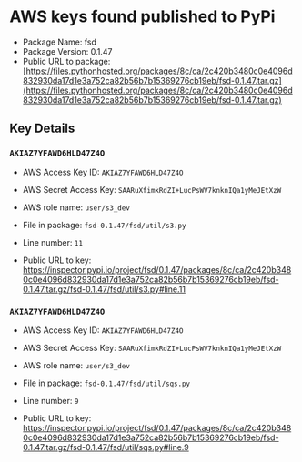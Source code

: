 # AWS keys found published to PyPi

* Package Name: fsd
* Package Version: 0.1.47
* Public URL to package: [https://files.pythonhosted.org/packages/8c/ca/2c420b3480c0e4096d832930da17d1e3a752ca82b56b7b15369276cb19eb/fsd-0.1.47.tar.gz](https://files.pythonhosted.org/packages/8c/ca/2c420b3480c0e4096d832930da17d1e3a752ca82b56b7b15369276cb19eb/fsd-0.1.47.tar.gz)

## Key Details

### `AKIAZ7YFAWD6HLD47Z4O`

* AWS Access Key ID: `AKIAZ7YFAWD6HLD47Z4O`
* AWS Secret Access Key: `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` 
* AWS role name: `user/s3_dev`
* File in package: `fsd-0.1.47/fsd/util/s3.py`
* Line number: `11`

* Public URL to key: https://inspector.pypi.io/project/fsd/0.1.47/packages/8c/ca/2c420b3480c0e4096d832930da17d1e3a752ca82b56b7b15369276cb19eb/fsd-0.1.47.tar.gz/fsd-0.1.47/fsd/util/s3.py#line.11



### `AKIAZ7YFAWD6HLD47Z4O`

* AWS Access Key ID: `AKIAZ7YFAWD6HLD47Z4O`
* AWS Secret Access Key: `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` 
* AWS role name: `user/s3_dev`
* File in package: `fsd-0.1.47/fsd/util/sqs.py`
* Line number: `9`

* Public URL to key: https://inspector.pypi.io/project/fsd/0.1.47/packages/8c/ca/2c420b3480c0e4096d832930da17d1e3a752ca82b56b7b15369276cb19eb/fsd-0.1.47.tar.gz/fsd-0.1.47/fsd/util/sqs.py#line.9


